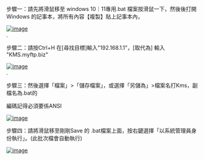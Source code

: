 步驟一：請先將滑鼠移至 windows 10｜11專用.bat 檔案按滑鼠一下，然後後打開Windows 的記事本，將所有內容【複製】貼上記事本內，

<a href="https://ibb.co/dm0Lx3j"><img src="https://i.ibb.co/JkNrNt4/image.png  " alt="image" border="0"></a><br />.




步驟二：請按Ctrl+H 在[尋找目標]輸入"192.168.1.1"，[取代為] 輸入 "KMS.myftp.biz"

<a href="https://ibb.co/dm0Lx3j"><img src="https://i.ibb.co/Wg9b2nc/image.png" alt="image" border="0"></a><br />.




步驟三：然後選擇「檔案」>「儲存檔案」，或選擇「另儲為」>檔案名打Kms，副檔名為.bat的

編碼記得必須要係ANSI

<a href="https://ibb.co/dm0Lx3j"><img src="https://i.ibb.co/hYRZwnL/image.jpg" alt="image" border="0"></a><br />

步驟四：請將滑鼠移至剛剛Save 的 .bat檔案上面，按右鍵選擇「以系統管理員身份執行」。(此批次檔會自動執行)

<a href="https://ibb.co/dm0Lx3j"><img src="image.png" alt="image" border="0"></a><br />

